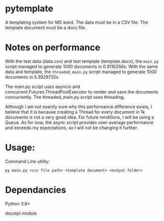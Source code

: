 # pytemplate
A templating system for MS word.
The data must be in a CSV file. The template document must be a docx file.

# Notes on performance
With the test data (data.csv) and test template (template.docx), the `main.py` script managed to generate 1000 documents in 0.9116356s.
With the same data and template, the `threaded_main.py` script managed to generate 1000 documents in 5.3929732s.

The main.py script uses asyncio and concurrent.Futures.ThreadPoolExecutor to render and save the documents concurrently. The threaded_main.py script uses threading.

Although I am not exactly sure why this performance difference exists, I believe that it is because creating a Thread for every document in 1k documents is not a very good idea. For future renditions, I will be using a Queue. As for now, the async script provides over-average performance and exceeds my expectations, so I will not be changing it further.

# Usage:
Command Line utility:
```
py main.py <csv file path> <template document> <output folder>
```
# Dependancies
Python 3.8+

docxtpl module




